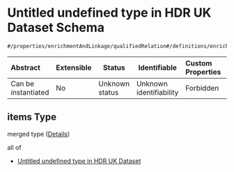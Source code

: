 # Untitled undefined type in HDR UK Dataset Schema

```txt
#/properties/enrichmentAndLinkage/qualifiedRelation#/definitions/enrichmentAndLinkage/properties/qualifiedRelation/anyOf/1/items
```




| Abstract            | Extensible | Status         | Identifiable            | Custom Properties | Additional Properties | Access Restrictions | Defined In                                                                                         |
| :------------------ | ---------- | -------------- | ----------------------- | :---------------- | --------------------- | ------------------- | -------------------------------------------------------------------------------------------------- |
| Can be instantiated | No         | Unknown status | Unknown identifiability | Forbidden         | Allowed               | none                | [dataset.schema.json\*](../../../schema/dataset/latest/dataset.schema.json "open original schema") |

## items Type

merged type ([Details](dataset-definitions-enrichmentandlinkage-properties-linked-datasets-anyof-1-items.md))

all of

-   [Untitled undefined type in HDR UK Dataset](dataset-definitions-enrichmentandlinkage-properties-linked-datasets-anyof-1-items-allof-0.md "check type definition")
